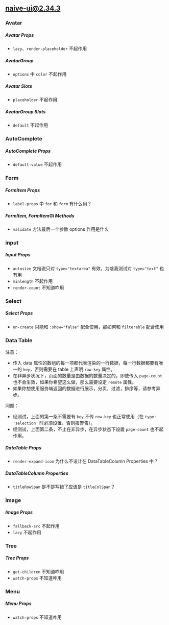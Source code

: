 ## naive-ui@2.34.3

### Avatar

##### Avatar Props

*   `lazy`、`render-placeholder` 不起作用

##### AvatarGroup

*   `options` 中 `color` 不起作用

##### Avatar Slots

*   `placeholder` 不起作用

##### AvatarGroup Slots

*   `default` 不起作用

### AutoComplete

##### AutoComplete Props

*   `default-value` 不起作用

### Form

##### FormItem Props

*   `label-props` 中 `for` 和 `form` 有什么用？

##### FormItem, FormItemGi Methods

*   `validate` 方法最后一个参数 options 作用是什么

### input

##### Input Props

*   `autosize` 文档说只对 `type="textarea"` 有效，为啥我测试对 `type="text"` 也有用
*   `minlength` 不起作用
*   `render-count` 不知道咋用

### Select

##### Select Props

*   `on-create` 只能和 `:show="false"` 配合使用，那如何和 `filterable` 配合使用

### Data Table

注意：

*   传入 data 属性的数组的每一项都代表渲染的一行数据，每一行数据都要有唯一的 `key`，否则需要在 table 上声明 `row-key` 属性。
*   在非异步状况下，页面的数量是由数据的数量决定的，即使传入 `page-count` 也不会生效，如果你希望这么做，那么需要设定 `remote` 属性。
*   如果你想使用服务端返回的数据进行展示，分页，过滤，排序等，请参考异步。

问题：

*   经测试，上面的第一条不需要有 `key` 不传 `row-key` 也正常使用（在 `type: 'selection'` 时必须设置，否则报警告）。
*   经测试，上面第二条，不止在非异步，在异步状态下设置 `page-count` 也不起作用。

##### DataTable Props

*   `render-expand-icon` 为什么不设计在 DataTableColumn Properties 中？

##### DataTableColumn Properties

*   `titleRowSpan` 是不是写错了应该是 `titleColSpan`？

### Image

##### Image Props

*   `fallback-src` 不起作用
*   `lazy` 不起作用

### Tree

##### Tree Props

*   `get-children` 不知道咋用
*   `watch-props` 不知道咋用

### Menu

##### Menu Props

*   `watch-props` 不知道咋用